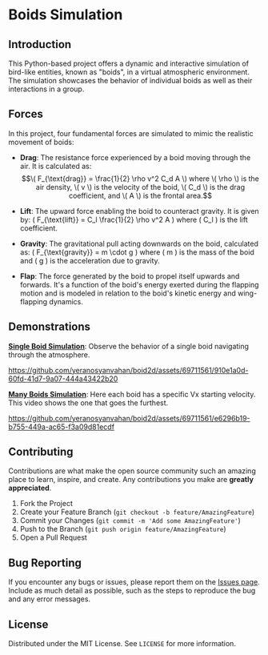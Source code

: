 # Boids Simulation

## Introduction
This Python-based project offers a dynamic and interactive simulation of bird-like entities, known as "boids", in a virtual atmospheric environment. The simulation showcases the behavior of individual boids as well as their interactions in a group.

## Forces
In this project, four fundamental forces are simulated to mimic the realistic movement of boids:

- **Drag**: The resistance force experienced by a boid moving through the air. It is calculated as:
  $$\( F_{\text{drag}} = \frac{1}{2} \rho v^2 C_d A \)
  where \( \rho \) is the air density, \( v \) is the velocity of the boid, \( C_d \) is the drag coefficient, and \( A \) is the frontal area.$$

- **Lift**: The upward force enabling the boid to counteract gravity. It is given by:
  \( F_{\text{lift}} = C_l \frac{1}{2} \rho v^2 A \)
  where \( C_l \) is the lift coefficient.

- **Gravity**: The gravitational pull acting downwards on the boid, calculated as:
  \( F_{\text{gravity}} = m \cdot g \)
  where \( m \) is the mass of the boid and \( g \) is the acceleration due to gravity.

- **Flap**: The force generated by the boid to propel itself upwards and forwards. It's a function of the boid's energy exerted during the flapping motion and is modeled in relation to the boid's kinetic energy and wing-flapping dynamics.

## Demonstrations
**[Single Boid Simulation](./amt/singleboid.mp4)**: Observe the behavior of a single boid navigating through the atmosphere.  
 
https://github.com/yeranosyanvahan/boid2d/assets/69711561/910e1a0d-60fd-41d7-9a07-444a43422b20

**[Many Boids Simulation](./amt/manyboids.mp4)**: Here each boid has a specific Vx starting velocity. This video shows the one that goes the furthest.
  
https://github.com/yeranosyanvahan/boid2d/assets/69711561/e6296b19-b755-449a-ac65-f3a09d81ecdf

## Contributing
Contributions are what make the open source community such an amazing place to learn, inspire, and create. Any contributions you make are **greatly appreciated**.

1. Fork the Project
2. Create your Feature Branch (`git checkout -b feature/AmazingFeature`)
3. Commit your Changes (`git commit -m 'Add some AmazingFeature'`)
4. Push to the Branch (`git push origin feature/AmazingFeature`)
5. Open a Pull Request

## Bug Reporting
If you encounter any bugs or issues, please report them on the [Issues page](https://github.com/yeranosyanvahan/boid2d/issues). Include as much detail as possible, such as the steps to reproduce the bug and any error messages.

## License
Distributed under the MIT License. See `LICENSE` for more information.

